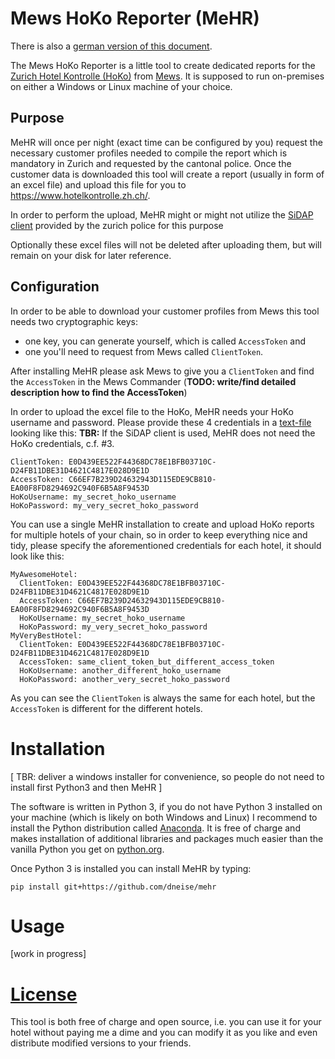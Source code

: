 # Mews HoKo Reporter (MeHR)

There is also a [german version of this document](README_de.md).

The Mews HoKo Reporter is a little tool to create dedicated reports for the
[Zurich Hotel Kontrolle (HoKo)](https://www.hotelkontrolle.zh.ch)
from [Mews](https://www.mewssystems.com/).
It is supposed to run on-premises on either a Windows or Linux machine of your choice.

## Purpose

MeHR will once per night (exact time can be configured by you)
request the necessary customer profiles needed to compile the report which is
mandatory in Zurich and requested by the cantonal police. Once the customer data is
downloaded this tool will create a report (usually in form of an excel file)
and upload this file for you to <https://www.hotelkontrolle.zh.ch/>.

In order to perform the upload, MeHR might or might not utilize
the [SiDAP client](https://www.hotelkontrolle.zh.ch/HoKoDMZ/pages/info.xhtml)
provided by the zurich police for this purpose

Optionally these excel files will not be deleted after uploading them, but will
remain on your disk for later reference.

## Configuration

In order to be able to download your customer profiles from Mews this tool
needs two cryptographic keys:
 * one key, you can generate yourself, which is called `AccessToken` and
 * one you'll need to request from Mews called `ClientToken`.

After installing MeHR please ask Mews to give you a `ClientToken` and find the
`AccessToken` in the Mews Commander (**TODO: write/find detailed description how to find the AccessToken**)

In order to upload the excel file to the HoKo, MeHR needs your HoKo username and
password. Please provide these 4 credentials in a [text-file](explain_windows_people_what_a_textfile_is)
looking like this:
**TBR:** If the SiDAP client is used, MeHR does not need the HoKo credentials, c.f. #3.
```
ClientToken: E0D439EE522F44368DC78E1BFB03710C-D24FB11DBE31D4621C4817E028D9E1D
AccessToken: C66EF7B239D24632943D115EDE9CB810-EA00F8FD8294692C940F6B5A8F9453D
HoKoUsername: my_secret_hoko_username
HoKoPassword: my_very_secret_hoko_password
```

You can use a single MeHR installation to create and upload HoKo reports
for multiple hotels of your chain, so in order to keep everything nice and tidy, please
specify the aforementioned credentials for each hotel, it should look like this:

```
MyAwesomeHotel:
  ClientToken: E0D439EE522F44368DC78E1BFB03710C-D24FB11DBE31D4621C4817E028D9E1D
  AccessToken: C66EF7B239D24632943D115EDE9CB810-EA00F8FD8294692C940F6B5A8F9453D
  HoKoUsername: my_secret_hoko_username
  HoKoPassword: my_very_secret_hoko_password
MyVeryBestHotel:
  ClientToken: E0D439EE522F44368DC78E1BFB03710C-D24FB11DBE31D4621C4817E028D9E1D
  AccessToken: same_client_token_but_different_access_token
  HoKoUsername: another_different_hoko_username
  HoKoPassword: another_very_secret_hoko_password
```

As you can see the `ClientToken` is always the same for each hotel, but the
`AccessToken` is different for the different hotels.



# Installation

[
TBR: deliver a windows installer for convenience, so people do not need to install
first Python3 and then MeHR
]

The software is written in Python 3, if you do not have Python 3 installed on
your machine (which is likely on both Windows and Linux) I recommend to install
the Python distribution called [Anaconda](https://www.anaconda.com/download).
It is free of charge and makes installation of additional libraries and packages
much easier than the vanilla Python you get on [python.org](https://www.python.org/downloads/).


Once Python 3 is installed you can install MeHR by typing:

    pip install git+https://github.com/dneise/mehr


# Usage

[work in progress]


# [License](LICENSE)

This tool is both free of charge and open source, i.e. you can use it for your
hotel without paying me a dime and you can modify it as you like and even
distribute modified versions to your friends.



